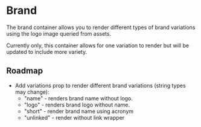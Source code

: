 # Brand

The brand container allows you to render different types of brand variations using the logo image queried from assets.

Currently only, this container allows for one variation to render but will be updated to include more variety.

## Roadmap

- Add variations prop to render different brand variations (string types may change):
  - "name" - renders brand name without logo.
  - "logo" - renders brand logo without name.
  - "short" - render brand name using acronym
  - "unlinked" - render without link wrapper
